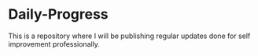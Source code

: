 # Daily-Progress
This is a repository where I will be publishing regular updates done for self improvement professionally.
